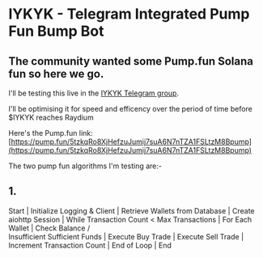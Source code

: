 # IYKYK - Telegram Integrated Pump Fun Bump Bot

## The community wanted some Pump.fun Solana fun so here we go.

I'll be testing this live in the [IYKYK Telegram group](https://t.me/IYKYK_Solana1).

I'll be optimising it for speed and efficency over the period of time before $IYKYK reaches Raydium

Here's the Pump.fun link: [https://pump.fun/5tzkqRo8XjHefzuJumij7suA6N7nTZA1FSLtzM8Bpump](https://pump.fun/5tzkqRo8XjHefzuJumij7suA6N7nTZA1FSLtzM8Bpump)

The two pump fun algorithms I'm testing are:-

## 1.

Start
  |
Initialize Logging & Client
  |
Retrieve Wallets from Database
  |
Create aiohttp Session
  |
While Transaction Count < Max Transactions
  |
For Each Wallet
  |
  Check Balance
  /        \
Insufficient  Sufficient
  Funds        |
              Execute Buy Trade
              |
              Execute Sell Trade
              |
  Increment Transaction Count
  |
End of Loop
  |
End
